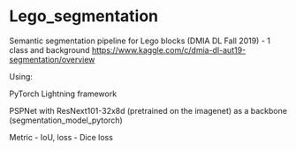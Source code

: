 # Lego_segmentation
Semantic segmentation pipeline for Lego blocks (DMIA DL Fall 2019) - 1 class and background
https://www.kaggle.com/c/dmia-dl-aut19-segmentation/overview

Using:

PyTorch Lightning framework

PSPNet with ResNext101-32x8d (pretrained on the imagenet) as a backbone (segmentation_model_pytorch)

Metric - IoU, loss - Dice loss
